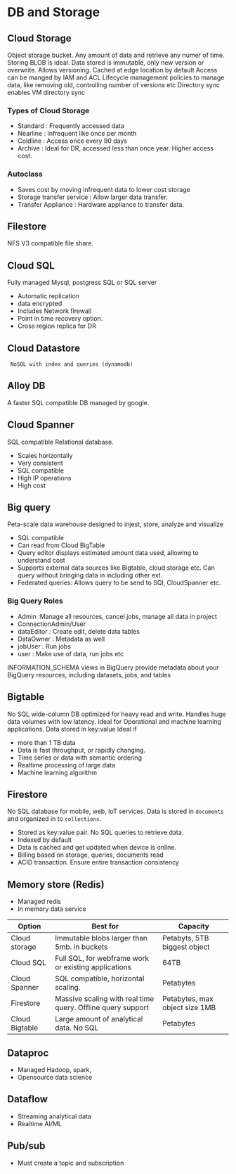 # DB and Storage

## Cloud Storage
Object storage bucket. Any amount of data and retrieve any numer of time. 
Storing BLOB is ideal.  Data stored is immutable, only new version or overwrite.
Allows versioning. 
Cached at edge location by default
Access can be manged by IAM and ACL
Lifecycle management policies to manage data, like removing old, controlling number of versions etc
Directory sync enables VM directory sync

### Types of Cloud Storage
- Standard : Frequently accessed data
- Nearline : Infrequent like once per month
- Coldline : Access once every 90 days
- Archive : Ideal for DR, accessed less than once year. Higher access cost.

### Autoclass
- Saves cost by moving infrequent data to lower cost storage
- Storage transfer service : Allow larger data transfer.
- Transfer Appliance : Hardware appliance to transfer data.

## Filestore
NFS V3 compatible file share.

## Cloud SQL
Fully managed Mysql, postgress SQL or SQL server 

- Automatic replication
- data encrypted 
- Includes Network firewall
- Point in time recovery option.
- Cross region replica for DR

## Cloud Datastore
     NoSQL with index and queries (dynamodb)

## Alloy DB
A faster SQL compatible DB managed by google.

## Cloud Spanner
SQL compatible Relational database. 

- Scales horizontally
- Very consistent
- SQL compatible
- High IP operations 
- High cost

## Big query
Peta-scale data warehouse designed to injest, store, analyze and visualize 

- SQL compatible
- Can read from Cloud BigTable
- Query editor displays estimated amount data used, allowing to understand cost
- Supports external data sources like Bigtable, cloud storage etc. Can query without bringing data in including other ext.
- Federated queries: Allows query to be send to SQl, CloudSpanner etc.

### Big Query Roles
- Admin  :Manage all resources, cancel jobs, manage all data in project
- ConnectionAdmin/User 
- dataEditor : Create edit, delete data tables
- DataOwner  : Metadata as well
- jobUser  : Run jobs
- user  : Make use of data, run jobs etc

INFORMATION_SCHEMA views in BigQuery provide metadata about your BigQuery resources, including datasets, jobs, and tables

## Bigtable
No SQL wide-column DB optimized for heavy read and write.  Handles huge data volumes with low latency.
Ideal for Operational and machine learning applications. Data stored in key:value 
Ideal if

- more than 1 TB data
- Data is fast throughput, or rapidly changing.
- Time series or data with semantic ordering
- Realtime processing of large data
- Machine learning algorithm

## Firestore
No SQL database for mobile, web, IoT services.  Data is stored in `documents` and organized in to `collections`. 

- Stored as key:value pair. No SQL queries to retrieve data.
- Indexed by default
- Data is cached and get updated when device is online. 
- Billing based on storage, queries, documents read
- ACID transaction. Ensure entire transaction consistency


## Memory store (Redis)
- Managed redis
- In memory data service

| Option     | Best for | Capacity |
| ------------- | ------------- |------------- |
| Cloud storage  | Immutable blobs larger than 5mb. in buckets  |Petabyts, 5TB biggest object  |
| Cloud SQL  |Full SQL, for webframe work or existing applications |64TB  |
| Cloud Spanner  | SQL compatible, horizontal scaling.  |Petabytes  |
| Firestore  | Massive scaling with real time query. Offline query support  |Petabytes, max object size 1MB |
| Cloud Bigtable  | Large amount of analytical data. No SQL  |Petabytes  |


## Dataproc
- Managed Hadoop, spark, 
- Opensource data science

## Dataflow 
- Streaming analytical data
- Realtime AI/ML 

## Pub/sub
- Must create a topic and  subscription